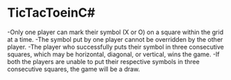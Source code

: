 # TicTacToeinC#

-Only one player can mark their symbol (X or O) on a square within the grid at a time.
-The symbol put by one player cannot be overridden by the other player.
-The player who successfully puts their symbol in three consecutive squares, which may be horizontal, diagonal, or vertical, wins the game.
-If both the players are unable to put their respective symbols in three consecutive squares, the game will be a draw.
